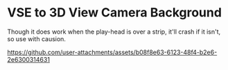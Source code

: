 # VSE to 3D View Camera Background

Though it does work when the play-head is over a strip, it'll crash if it isn't, so use with causion.

https://github.com/user-attachments/assets/b08f8e63-6123-48f4-b2e6-2e6300314631

